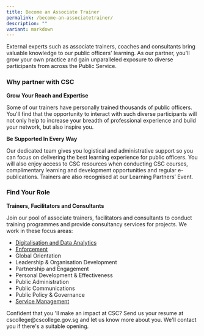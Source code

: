 ```yaml
---
title: Become an Associate Trainer
permalink: /become-an-associatetrainer/
description: ""
variant: markdown
---
```

<p>External experts such as associate trainers, coaches and consultants bring valuable knowledge to our public officers' learning. As our partner, you'll grow your own practice and gain unparalleled exposure to diverse participants from across the Public Service.</p>


<h3>Why partner with CSC</h3>
<b>Grow Your Reach and Expertise</b>
<p>Some of our trainers have personally trained thousands of public officers. You'll find that the opportunity to interact with such diverse participants will not only help to increase your breadth of professional experience and build your network, but also inspire you.</p>

<b>Be Supported In Every Way</b>
<p>Our dedicated team gives you logistical and administrative support so you can focus on delivering the best learning experience for public officers. You will also enjoy access to CSC resources when conducting CSC courses, complimentary learning and development opportunities and regular e-publications. Trainers are also recognised at our Learning Partners’ Event.</p>

<h3>Find Your Role</h3>
<b>Trainers, Facilitators and Consultants </b>
<p>Join our pool of associate trainers, facilitators and consultants to conduct training programmes and provide consultancy services for projects. We work in these focus areas:</p>
<ul>
	<li><a href="/files/associate-trainer---data_digitalisation.pdf">Digitalisation and Data Analytics</a></li>
	<li><a href="/files/Associate_Trainer___Enforcement.pdf">Enforcement</a></li>
  <li>Global Orientation</li>
  <li>Leadership &amp; Organisation Development</li>
  <li>Partnership and Engagement</li>
  <li>Personal Development &amp; Effectiveness</li>
  <li>Public Administration</li>
  <li>Public Communications</li>
  <li>Public Policy &amp; Governance</li>
	<li><a href="/files/Associate_Trainer___Service_Management.pdf">Service Management</a></li>
</ul>

<p>Confident that you
'll make an impact at CSC? Send us your resume at cscollege@cscollege.gov.sg and let us know more about you. We'll contact you if there's a suitable opening.</p>